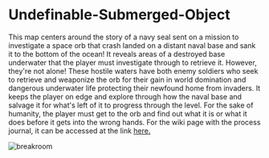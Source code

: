# Undefinable-Submerged-Object
This map centers around the story of a navy seal sent on a mission to investigate a space orb that crash landed on a distant naval base and sank it to the bottom of the ocean!
It reveals areas of a destroyed base underwater that the player must investigate through to retrieve it. However, they're not alone! These hostile waters have both enemy soldiers who seek to retrieve and weaponize the orb for their gain in world domination and dangerous underwater life protecting their newfound home from invaders. It keeps the player on edge and explore through how the naval base and salvage it for what's left of it to progress through the level. For the sake of humanity, the player must get to the orb and find out what it is or what it does before it gets into the wrong hands. For the wiki page with the process journal, it can be accessed at the link [here.](https://github.com/Kratosflare/Undefinable-Submerged-Object/wiki)

![breakroom](https://user-images.githubusercontent.com/55363044/102949720-8e659980-448e-11eb-8b86-b47468ed714f.png)
